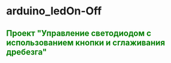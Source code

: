 # arduino_ledOn-Off
<span style="color: green;">Проект "Управление светодиодом с использованием кнопки и сглаживания дребезга"</span>
---
